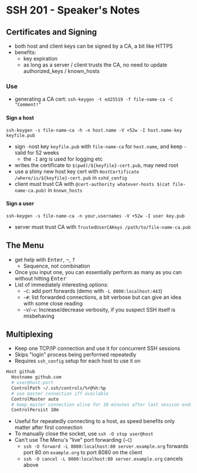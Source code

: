 # SSH 201 - Speaker's Notes
## Certificates and Signing
- both host and client keys can be signed by a CA, a bit like HTTPS
- benefits:
  - key expiration
  - as long as a server / client trusts the CA, no need to update authorized_keys / known_hosts

### Use
- generating a CA cert: `ssh-keygen -t ed25519 -f file-name-ca -C "Comment!"`

#### Sign a host
`ssh-keygen -s file-name-ca -h -n host.name -V +52w -I host.name-key keyfile.pub`

- sign `-h`ost key `keyfile.pub` with `file-name-ca` for `host.name`, and keep `-V`alid for 52 weeks
  - the `-I` arg is used for logging etc
- writes the certificate to `$(pwd)/${keyfile}-cert.pub`, may need root
- use a shiny new host key cert with `HostCertificate /where/is/${keyfile}-cert.pub` in `sshd_config`
- client must trust CA with `@cert-authority whatever-hosts $(cat file-name-ca.pub)` in `known_hosts`

#### Sign a user
`ssh-keygen -s file-name-ca -n your,usernames -V +52w -I user key.pub`
- server must trust CA with `TrustedUserCAKeys /path/to/file-name-ca.pub`

## The Menu
- get help with <kbd>Enter</kbd>, <kbd>~</kbd>, <kbd>?</kbd>
  - Sequence, not combination
- Once you input one, you can essentially perform as many as you can without hitting <kbd>Enter</kbd>
- List of immediately interesting options:
  - `~C`: add port forwards (demo with `-L 8000:localhost:443`)
  - `~#`: list forwarded connections, a bit verbose but can give an idea with some close reading
  - `~V`/`~v`: Increase/decrease verbosity, if you suspect SSH itself is misbehaving

## Multiplexing
- Keep one TCP/IP connection and use it for concurrent SSH sessions
- Skips "login" process being performed repeatedly
- Requires `ssh_config` setup for each host to use it on  
```apache
Host github
  Hostname github.com
  # user@host:port
  ControlPath ~/.ssh/controls/%r@%h:%p
  # use master connection iff available
  ControlMaster auto
  # keep master connection alive for 10 minutes after last session ends
  ControlPersist 10m
```
- Useful for repeatedly connecting to a host, as speed benefits only matter after first connection
- To manually close the socket, use `ssh -O stop user@host`
- Can't use The Menu's "live" port forwarding (`~C`)
  - `ssh -O forward -L 8080:localhost:80 server.example.org` forwards port 80 on `example.org` to port 8080 on the client
  - `ssh -O cancel -L 8080:localhost:80 server.example.org` cancels above
